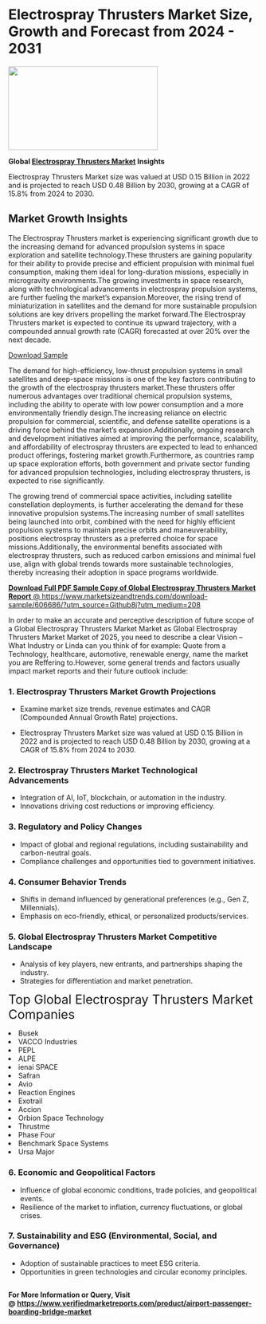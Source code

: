 <H1>Electrospray Thrusters Market Size, Growth and Forecast from 2024 - 2031</H1><img class="aligncenter size-medium wp-image-584254" src="https://thirdeyenews.in/wp-content/uploads/2024/09/Global-Market-Research-300x168.jpeg" alt="" width="300" height="168" /><p><strong>Global&nbsp;<a href="https://www.marketsizeandtrends.com/download-sample/606686/?utm_source=Github8j?utm_medium=208">Electrospray Thrusters Market</a> Insights</strong></p><p>Electrospray Thrusters Market size was valued at USD 0.15 Billion in 2022 and is projected to reach USD 0.48 Billion by 2030, growing at a CAGR of 15.8% from 2024 to 2030.</p><p><h2>Market Growth Insights</h2> <p>The Electrospray Thrusters market is experiencing significant growth due to the increasing demand for advanced propulsion systems in space exploration and satellite technology.These thrusters are gaining popularity for their ability to provide precise and efficient propulsion with minimal fuel consumption, making them ideal for long-duration missions, especially in microgravity environments.The growing investments in space research, along with technological advancements in electrospray propulsion systems, are further fueling the market’s expansion.Moreover, the rising trend of miniaturization in satellites and the demand for more sustainable propulsion solutions are key drivers propelling the market forward.The Electrospray Thrusters market is expected to continue its upward trajectory, with a compounded annual growth rate (CAGR) forecasted at over 20% over the next decade.</p> <p><a href="#">Download Sample</a></p> <p>The demand for high-efficiency, low-thrust propulsion systems in small satellites and deep-space missions is one of the key factors contributing to the growth of the electrospray thrusters market.These thrusters offer numerous advantages over traditional chemical propulsion systems, including the ability to operate with low power consumption and a more environmentally friendly design.The increasing reliance on electric propulsion for commercial, scientific, and defense satellite operations is a driving force behind the market’s expansion.Additionally, ongoing research and development initiatives aimed at improving the performance, scalability, and affordability of electrospray thrusters are expected to lead to enhanced product offerings, fostering market growth.Furthermore, as countries ramp up space exploration efforts, both government and private sector funding for advanced propulsion technologies, including electrospray thrusters, is expected to rise significantly.</p> <p>The growing trend of commercial space activities, including satellite constellation deployments, is further accelerating the demand for these innovative propulsion systems.The increasing number of small satellites being launched into orbit, combined with the need for highly efficient propulsion systems to maintain precise orbits and maneuverability, positions electrospray thrusters as a preferred choice for space missions.Additionally, the environmental benefits associated with electrospray thrusters, such as reduced carbon emissions and minimal fuel use, align with global trends towards more sustainable technologies, thereby increasing their adoption in space programs worldwide.</p> <p><a href="#"></p><p><span class=""><strong>Download Full PDF Sample Copy of Global Electrospray Thrusters Market Report</strong> @ <a href="https://www.marketsizeandtrends.com/download-sample/606686/?utm_source=Github8j?utm_medium=208" target="_blank">https://www.marketsizeandtrends.com/download-sample/606686/?utm_source=Github8j?utm_medium=208</a></span></p><p>In order to make an accurate and perceptive description of future scope of a Global&nbsp;Electrospray Thrusters Market Market as Global&nbsp;Electrospray Thrusters Market Market of 2025, you need to describe a clear Vision &ndash; What Industry or Linda can you think of for example: Quote from a Technology, healthcare, automotive, renewable energy, name the market you are Reffering to.However, some general trends and factors usually impact market reports and their future outlook include:</p><h3>1.&nbsp;<strong>Electrospray Thrusters Market Growth Projections</strong></h3><ul><li>Examine market size trends, revenue estimates and CAGR (Compounded Annual Growth Rate) projections.</li><li><p>Electrospray Thrusters Market size was valued at USD 0.15 Billion in 2022 and is projected to reach USD 0.48 Billion by 2030, growing at a CAGR of 15.8% from 2024 to 2030.</p></li></ul><h3>2.&nbsp;<strong>Electrospray Thrusters Market Technological Advancements</strong></h3><ul><li>Integration of AI, IoT, blockchain, or automation in the industry.</li><li>Innovations driving cost reductions or improving efficiency.</li></ul><h3>3.&nbsp;<strong>Regulatory and Policy Changes</strong></h3><ul><li>Impact of global and regional regulations, including sustainability and carbon-neutral goals.</li><li>Compliance challenges and opportunities tied to government initiatives.</li></ul><h3>4.&nbsp;<strong>Consumer Behavior Trends</strong></h3><ul><li>Shifts in demand influenced by generational preferences (e.g., Gen Z, Millennials).</li><li>Emphasis on eco-friendly, ethical, or personalized products/services.</li></ul><h3>5.&nbsp;<strong>Global Electrospray Thrusters Market Competitive Landscape</strong></h3><ul><li>Analysis of key players, new entrants, and partnerships shaping the industry.</li><li>Strategies for differentiation and market penetration.</li></ul><p data-pm-slice="1 1 []"><span style="color: inherit; font-family: inherit; font-size: 25px;">Top Global Electrospray Thrusters Market Companies</span></p><div class="" data-test-id=""><p><li>Busek</li><li> VACCO Industries</li><li> PEPL</li><li> ALPE</li><li> ienai SPACE</li><li> Safran</li><li> Avio</li><li> Reaction Engines</li><li> Exotrail</li><li> Accion</li><li> Orbion Space Technology</li><li> Thrustme</li><li> Phase Four</li><li> Benchmark Space Systems</li><li> Ursa Major</li></p></div><h3>6.&nbsp;<strong>Economic and Geopolitical Factors</strong></h3><ul><li>Influence of global economic conditions, trade policies, and geopolitical events.</li><li>Resilience of the market to inflation, currency fluctuations, or global crises.</li></ul><h3>7.&nbsp;<strong>Sustainability and ESG (Environmental, Social, and Governance)</strong></h3><ul><li>Adoption of sustainable practices to meet ESG criteria.</li><li>Opportunities in green technologies and circular economy principles.</li></ul><h2><strong style="font-size: 14px;">For More Information or Query, Visit @&nbsp;</strong><a style="background-color: #ffffff; font-size: 14px;" href="https://www.marketsizeandtrends.com/report/electrospray-thrusters-market/" target="_blank">https://www.verifiedmarketreports.com/product/airport-passenger-boarding-bridge-market</a></h2>